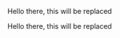 <!-- infuser start introduction -->

Hello there, this will be replaced

<!-- infuser end introduction -->

<!-- infuser start footer -->

Hello there, this will be replaced

<!-- infuser end footer -->
